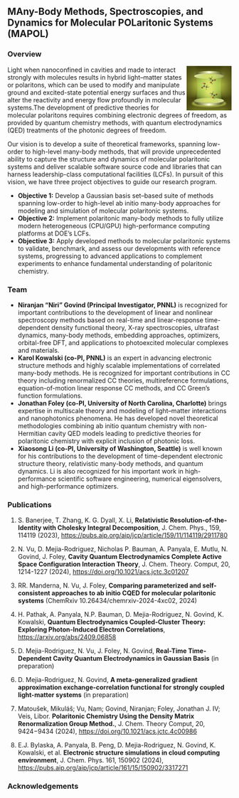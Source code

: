 
## MAny-Body Methods, Spectroscopies, and Dynamics for Molecular **POL**aritonic Systems (MAPOL)

### Overview

<img src="./images/mapol.jpeg" align="right" width="20%"/>

Light when nanoconfined in cavities and made to interact strongly with molecules results in hybrid light–matter states or polaritons, which can be used to modify and manipulate ground and excited-state potential energy surfaces and thus alter the reactivity and energy flow profoundly in molecular systems.The development of predictive theories for molecular polaritons requires combining electronic degrees of freedom, as provided by quantum chemistry methods, with quantum electrodynamics (QED) treatments of the photonic degrees of freedom.

Our vision is to develop a suite of theoretical frameworks, spanning low-order to high-level many-body  methods, that will provide unprecedented ability to capture the structure and dynamics of molecular polaritonic systems and deliver scalable software source code and libraries that can harness leadership-class computational facilities (LCFs). In pursuit of this vision, we have three project objectives to guide our research program. 

- **Objective 1:** Develop a Gaussian basis set–based suite of methods  spanning low-order to high-level ab initio many-body approaches for modeling and simulation of molecular  polaritonic systems.  
- **Objective 2:** Implement  polaritonic many-body methods to fully utilize modern heterogeneous (CPU/GPU) high-performance computing platforms at DOE’s LCFs.  
- **Objective 3:** Apply developed  methods to molecular polaritonic systems to validate, benchmark, and assess our developments with  reference systems, progressing to advanced applications to complement experiments to enhance fundamental understanding of polaritonic chemistry. 

### Team

- **Niranjan “Niri” Govind (Principal Investigator, PNNL)** is recognized for important contributions  to the development of linear and nonlinear spectroscopy methods based on real-time and linear-response  time-dependent density functional theory, X-ray spectroscopies, ultrafast dynamics, many-body methods,  embedding approaches, optimizers, orbital-free DFT, and applications to photoexcited molecular  complexes and materials. 
- **Karol Kowalski (co-PI, PNNL)** is an expert in advancing electronic structure methods and highly  scalable implementations of correlated many-body methods. He is recognized for important contributions  in CC theory including renormalized CC theories, multireference formulations, equation-of-motion linear response CC methods, and CC Green’s function formulations.  
- **Jonathan Foley (co-PI, University of North Carolina, Charlotte)** brings expertise in multiscale theory and modeling of light–matter  interactions and nanophotonics phenomena. He has developed novel theoretical methodologies combining  ab initio quantum chemistry with non-Hermitian cavity QED models leading to predictive theories for  polaritonic chemistry with explicit inclusion of photonic loss.  
- **Xiaosong Li (co-PI, University of Washington, Seattle)** is well known for his contributions to the  development of time-dependent electronic structure theory, relativistic many-body methods, and quantum dynamics. Li is also recognized for his important work in high-performance scientific software engineering,  numerical eigensolvers, and high-performance optimizers. 
 

### Publications

1. S. Banerjee, T. Zhang, K. G. Dyall, X. Li, **Relativistic Resolution-of-the-Identity with Cholesky Integral Decomposition**, J. Chem. Phys., 159, 114119 (2023), https://pubs.aip.org/aip/jcp/article/159/11/114119/2911780

2. N. Vu, D. Mejia-Rodriguez, Nicholas P. Bauman, A. Panyala, E. Mutlu, N. Govind, J. Foley, **Cavity Quantum Electrodynamics Complete Active Space Configuration Interaction Theory**, J. Chem. Theory. Comput, 20, 1214-1227 (2024), https://doi.org/10.1021/acs.jctc.3c01207

3. RR. Manderna, N. Vu, J. Foley, **Comparing parameterized and self-consistent approaches to ab initio CQED for molecular polaritonic systems** (ChemRxiv 10.26434/chemrxiv-2024-4xc02, 2024)

4. H. Pathak, A. Panyala, N.P. Bauman, D. Mejia-Rodriguez, N. Govind, K. Kowalski, **Quantum Electrodynamics Coupled-Cluster Theory: Exploring Photon-Induced Electron Correlations**, https://arxiv.org/abs/2409.06858

5. D. Mejia-Rodriguez, N. Vu, J. Foley, N. Govind, **Real-Time Time-Dependent Cavity Quantum Electrodynamics in Gaussian Basis** (in preparation)

6. D. Mejia-Rodriguez, N. Govind, **A meta-generalized gradient approximation exchange-correlation functional for strongly coupled light-matter systems** (in preparation)

8. Matoušek, Mikuláš; Vu, Nam; Govind, Niranjan; Foley, Jonathan J. IV; Veis, Libor. **Polaritonic Chemistry Using the Density Matrix Renormalization Group Method.**, J. Chem. Theory Comput, 20, 9424−9434 (2024), https://doi.org/10.1021/acs.jctc.4c00986

9. E.J. Bylaska, A. Panyala, B. Peng, D. Mejia-Rodriguez, N. Govind, K. Kowalski, et al. **Electronic structure simulations in cloud computing environment**, J. Chem. Phys. 161, 150902 (2024), https://pubs.aip.org/aip/jcp/article/161/15/150902/3317271

### Acknowledgements
